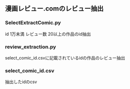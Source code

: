 ## 漫画レビュー.comのレビュー抽出

### SelectExtractComic.py
id 1万未満 レビュー数 20以上の作品のid抽出

### review_extraction.py 
select_comic_id.csvに記載されているidの作品のレビュー抽出

### select_comic_id.csv
抽出したidのcsv

